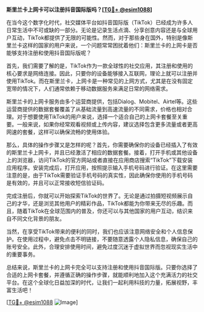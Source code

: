 **斯里兰卡上网卡可以注册抖音国际版吗？[[TG💪+ @esim1088](https://t.me/s/esim1088)]**

在当今这个数字化时代，社交媒体平台如抖音国际版（TikTok）已经成为许多人日常生活中不可或缺的一部分。无论是记录生活点滴、分享创意内容还是与全球用户互动，TikTok都提供了无限的可能性。然而，对于那些身在国外，特别是像斯里兰卡这样的国家的用户来说，一个问题常常困扰着他们：斯里兰卡的上网卡是否能够支持注册和使用抖音国际版呢？

首先，我们需要了解的是，TikTok作为一款全球性的社交应用，其注册和使用的核心要求是网络连接。因此，只要你的设备能够接入互联网，理论上就可以注册并使用TikTok。而在斯里兰卡，上网卡是一种常见的上网方式，尤其是在没有固定宽带的情况下，人们通常依赖于移动数据服务来满足日常的网络需求。

斯里兰卡的上网卡服务由多个运营商提供，包括Dialog、Mobitel、Airtel等。这些运营商提供的数据套餐覆盖了从基础流量到高速流量的不同需求，价格也相对合理。对于想要使用TikTok的用户来说，选择一个适合自己的上网卡套餐至关重要。一般来说，如果你经常观看视频或上传内容，建议选择包含更多流量或者更高网速的套餐，这样可以确保流畅的使用体验。

那么，具体的操作步骤又是怎样的呢？首先，你需要确保你的设备已经插入了有效的斯里兰卡上网卡，并且已经激活了相应的数据套餐。接着，打开手机或其他设备上的浏览器，访问TikTok的官方网站或者直接在应用商店搜索“TikTok”下载安装应用程序。安装完成后，打开应用，按照提示输入手机号码进行验证。在这里需要注意的是，由于TikTok需要验证手机号码的真实性，因此确保你使用的手机号码是有效的，并且可以正常接收短信验证码。

完成注册后，你就可以开始探索TikTok的世界了。无论是通过拍摄短视频展示自己的才华，还是浏览其他用户的精彩作品，TikTok都能为你带来无尽的乐趣。而且，随着TikTok在全球范围内的普及，你还可以与其他国家的用户互动，结识来自不同文化背景的朋友。

当然，在享受TikTok带来的便利的同时，我们也应该注意网络安全和个人信息保护。在使用过程中，避免点击不明链接，不要随意透露个人隐私信息，确保自己的账号安全。此外，合理安排使用时间，避免过度沉迷于虚拟世界而忽视现实生活中的重要事务。

总结来说，斯里兰卡的上网卡完全可以支持注册和使用抖音国际版。只要你选择了合适的上网卡套餐，并遵循正确的操作步骤，就能顺利地加入这个充满活力的社交平台。在这个全球化日益加深的时代，让我们一起利用科技的力量，拓展视野，丰富生活吧！

[[TG💪+ @esim1088](https://t.me/s/esim1088) ![Image](https://i.postimg.cc/4NQfJmqS/Snipaste-2025-05-13-00-14-12.png)]